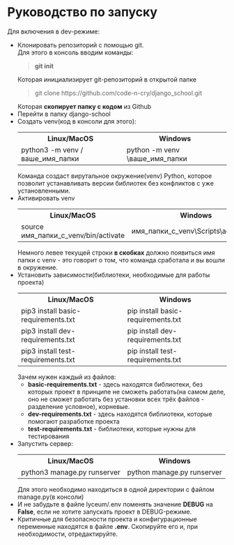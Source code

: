# <b>Руководство по запуску</b>
Для включения в dev-режиме:
<ul>
<li>Клонировать репозиторий с помощью git.<br>Для этого в консоль вводим команды:<br><blockquote><b>git init</b></blockquote>Которая инициализирует git-репозиторий в открытой папке<br><blockquote>git clone https://github.com/code-n-cry/django_school.git</blockquote>Которая <b>скопирует папку с кодом</b> из Github</li>
<li>Перейти в папку django-school</li>
<li>Создать venv(код в консоли для этого):
<table>
<tr>
<th>Linux/MacOS</th>
<th>Windows</th>
</tr>
<tr>
<td>python3 -m venv /ваше_имя_папки</td>
<td>python -m venv \ваше_имя_папки</td>
</tr>
</table>
Команда создаст вирутальное окружение(venv) Python, которое позволит устанавливать версии библиотек без конфликтов с уже установленными.</li>
<li>Активировать venv
<table>
<tr>
<th>Linux/MacOS</th>
<th>Windows</th>
</tr>
<tr>
<td>source имя_папки_с_venv/bin/activate</td>
<td>имя_папки_с_venv\Scripts\activate.bat</td>
</tr>
</table>
Немного левее текущей строки <b>в скобках</b> должно появиться имя папки c venv - это говорит о том, что команда сработала и вы вошли в окружение.
</li>
<li>Установить зависимости(библиотеки, необходимые для работы проекта)
<table>
<tr>
<th>Linux/MacOS</th>
<th>Windows</th>
</tr>
<tr>
<td>pip3 install basic-requirements.txt</td>
<td>pip install basic-requirements.txt</td>
</tr>
<tr>
<td>pip3 install dev-requirements.txt</td>
<td>pip install dev-requirements.txt</td>
</tr>
<tr>
<td>pip3 install test-requirements.txt</td>
<td>pip install test-requirements.txt</td>
</tr>
</table>
Зачем нужен каждый из файлов:
<ul>
<li><b>basic-requirements.txt</b> - здесь находятся библиотеки, без которых проект в принципе не сможеть работать(на самом деле, оно не сможет работать без установки всех трёх файлов - разделение условное), корневые.</li>
<li><b>dev-requirements.txt</b> - здесь находятся библиотеки, которые помогают разработке проекта</li>
<li><b>test-requirements.txt</b> - библиотеки, которые нужны для тестирования</li>
</ul>
<li>Запустить сервер:
<table>
<tr>
<th>Linux/MacOS</th>
<th>Windows</th>
</tr>
<tr>
<td>python3 manage.py runserver</td>
<td>python manage.py runserver</td>
</tr>
</table>
Для этого необходимо находиться в одной директории с файлом manage.py(в консоли)
<li>И не забудьте в файле lyceum/.env поменять значение <b>DEBUG</b> на <b>False</b>, если не хотите запускать проект в DEBUG-режиме.</li>
<li>Критичные для безопасности проекта и конфигурационные переменные находятся в файле <b>.env</b>. Скопируйте его и, при необходимости, отредактируйте.
</ul>
